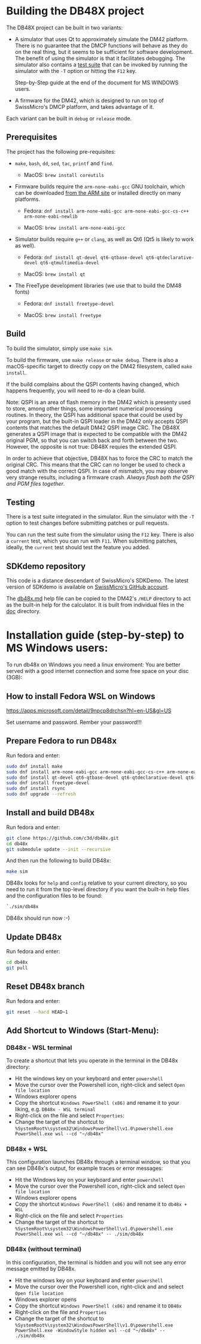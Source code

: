 # Building the DB48X project

The DB48X project can be built in two variants:

* A simulator that uses Qt to approximately simulate the DM42 platform. There is
  no guarantee that the DMCP functions will behave as they do on the real thing,
  but it seems to be sufficient for software development. The benefit of using
  the simulator is that it facilitates debugging. The simulator also contains a
  [test suite](https://www.youtube.com/watch?v=vT-I3UlROtA) that can be invoked
  by running the simulator with the `-T` option or hitting the `F12` key.

  Step-by-Step guide at the end of the document for MS WINDOWS users.

* A firmware for the DM42, which is designed to run on top of SwissMicro's DMCP
  platform, and takes advantage of it.

Each variant can be built in `debug` or `release` mode.


## Prerequisites

The project has the following pre-requisites:

* `make`, `bash`, `dd`, `sed`, `tac`, `printf` and `find`.

  * MacOS: `brew install coreutils`

* Firmware builds require the `arm-none-eabi-gcc` GNU toolchain, which can be
  downloaded [from the ARM site](https://developer.arm.com/open-source/gnu-toolchain/gnu-rm/downloads)
  or installed directly on many platforms.

  * Fedora: `dnf install arm-none-eabi-gcc arm-none-eabi-gcc-cs-c++ arm-none-eabi-newlib`

  * MacOS: `brew install arm-none-eabi-gcc`

* Simulator builds require `g++` or `clang`, as well as Qt6 (Qt5 is likely to
  work as well).

  * Fedora: `dnf install qt-devel qt6-qtbase-devel qt6-qtdeclarative-devel qt6-qtmultimedia-devel`

  * MacOS: `brew install qt`

* The FreeType development libraries (we use that to build the DM48 fonts)

  * Fedora: `dnf install freetype-devel`

  * MacOS: `brew install freetype`



## Build

To build the simulator, simply use `make sim`.

To build the firmware, use `make release` or `make debug`. There is also a
macOS-specific target to directly copy on the DM42 filesystem, called
`make install`.

If the build complains about the QSPI contents having changed, which
happens frequently, you will need to re-do a clean build.

Note: QSPI is an area of flash memory in the DM42 which is presenty used to
store, among other things, some important numerical processing routines. In
theory, the QSPI has additional space that could be used by your program, but
the built-in QSPI loader in the DM42 only accepts QSPI contents that matches
the default DM42 QSPI image CRC. The DB48X generates a QSPI image that is
expected to be compatible with the DM42 original PGM, so that you can switch
back and forth between the two. However, the opposite is not true: DB48X
requies the extended QSPI.

In order to achieve that objective, DB48X has to force the CRC to match
the original CRC. This means that the CRC can no longer be used to check
a good match with the correct QSPI. In case of mismatch, you may observe
very strange results, including a firmware crash. _Always flash both the
QSPI and PGM files together_.


## Testing

There is a test suite integrated in the simulator. Run the simulator with the
`-T` option to test changes before submitting patches or pull requests.

You can run the test suite from the simulator using the `F12` key. There is
also a `current` test, which you can run with `F11`. When submitting patches,
ideally, the `current` test should test the feature you added.


## SDKdemo repository

This code is a distance descendant of SwissMicro's SDKDemo.
The latest version of SDKdemo is available on
[SwissMicro's GitHub account](https://github.com/swissmicros/SDKdemo).

The [db48x.md](help/db48x.md) help file can be copied to the DM42's `/HELP`
directory to act as the built-in help for the calculator. It is built
from individual files in the [doc](doc/) directory.

# Installation guide (step-by-step) to MS Windows users:

To run db48x on Windows you need a linux enviroment:
You are better served with a good internet connection and some free space on your disc (3GB):

## How to install Fedora WSL on Windows

https://apps.microsoft.com/detail/9npcp8drchsn?hl=en-US&gl=US

Set username and password.
Rember your password!!!

## Prepare Fedora to run DB48x

Run fedora and enter:

```bash
sudo dnf install make
sudo dnf install arm-none-eabi-gcc arm-none-eabi-gcc-cs-c++ arm-none-eabi-newlib
sudo dnf install qt-devel qt6-qtbase-devel qt6-qtdeclarative-devel qt6-qtmultimedia-devel
sudo dnf install freetype-devel
sudo dnf install rsync
sudo dnf upgrade --refresh
```

## Install and build DB48x

Run fedora and enter:

```bash
git clone https://github.com/c3d/db48x.git
cd db48x
git submodule update --init --recursive
```

And then run the following to build DB48x:
```bash
make sim
```

DB48x looks for `help` and `config` relative to your current directory, so you
need to run it from the top-level directory if you want the built-in help files
and the configuration files to be found:

```bash
`./sim/db48x
```

DB48x should run now :-)

## Update DB48x

Run fedora and enter:

```bash
cd db48x
git pull
```

## Reset DB48x branch

Run fedora and enter:

```bash
git reset --hard HEAD~1
```

## Add Shortcut to Windows (Start-Menu):

###  DB48x - WSL terminal

To create a shortcut that lets you operate in the terminal in the DB48x
directory:

* Hit the windows key on your keyboard and enter `powershell`
* Move the cursor over the Powershell icon, right-click and select
  `Open file location`
* Windows explorer opens
* Copy the shortcut `Windows PowerShell (x86)`  and rename it to your liking,
  e.g. `DB48x - WSL terminal`
* Right-click on the file and select `Properties`:
* Change the target of the shortcut to
  `%SystemRoot%\system32\WindowsPowerShell\v1.0\powershell.exe PowerShell.exe wsl --cd "~/db48x"`


###  DB48x + WSL

This configuration launches DB48x through a terminal window, so that you can see
DB48x's output, for example traces or error messages:

* Hit the Windows key on your keyboard and enter `powershell`
* Move the cursor over the Powershell icon, right-click and select
  `Open file location`
* Windows explorer opens
* Copy the shortcut `Windows PowerShell (x86)`  and rename it to `db48x + WSL`
* Right-click on the file and select `Properties`
* Change the target of the shortcut to
  `%SystemRoot%\system32\WindowsPowerShell\v1.0\powershell.exe PowerShell.exe wsl --cd "~/db48x" -- ./sim/db48x`

###  DB48x (without terminal)

In this configuration, the terminal is hidden and you will not see any error
message emitted by DB48x.

* Hit the windows key on your keyboard and enter `powershell`
* Move the cursor over the Powershell icon, right-click and and select
  `Open file location`
* Windows explorer opens
* Copy the shortcut `Windows PowerShell (x86)`  and rename it to `DB48x`
* Right-click on the file and `Properties`
* Change the target of the shortcut to
  `%SystemRoot%\system32\WindowsPowerShell\v1.0\powershell.exe PowerShell.exe -WindowStyle hidden wsl --cd "~/db48x" -- ./sim/db48x`
